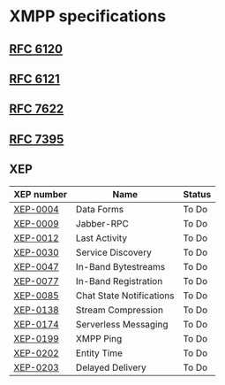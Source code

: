 # XMPP specifications

## [RFC 6120](https://datatracker.ietf.org/doc/rfc6120/)

## [RFC 6121](https://datatracker.ietf.org/doc/rfc6121/)

## [RFC 7622](https://datatracker.ietf.org/doc/rfc7622/)

## [RFC 7395](https://datatracker.ietf.org/doc/rfc7395/)

## XEP

| XEP number                                            | Name                     | Status   |
| ----------------------------------------------------- | ------------------------ | -------- |
| [XEP-0004](https://xmpp.org/extensions/xep-0004.html) | Data Forms               | To Do    |
| [XEP-0009](https://xmpp.org/extensions/xep-0009.html) | Jabber-RPC               | To Do    |
| [XEP-0012](https://xmpp.org/extensions/xep-0012.html) | Last Activity            | To Do    |
| [XEP-0030](https://xmpp.org/extensions/xep-0030.html) | Service Discovery        | To Do    |
| [XEP-0047](https://xmpp.org/extensions/xep-0047.html) | In-Band Bytestreams      | To Do    |
| [XEP-0077](https://xmpp.org/extensions/xep-0077.html) | In-Band Registration     | To Do    |
| [XEP-0085](https://xmpp.org/extensions/xep-0085.html) | Chat State Notifications | To Do    |
| [XEP-0138](https://xmpp.org/extensions/xep-0138.html) | Stream Compression       | To Do    |
| [XEP-0174](https://xmpp.org/extensions/xep-0174.html) | Serverless Messaging     | To Do    |
| [XEP-0199](https://xmpp.org/extensions/xep-0199.html) | XMPP Ping                | To Do    |
| [XEP-0202](https://xmpp.org/extensions/xep-0202.html) | Entity Time              | To Do    |
| [XEP-0203](https://xmpp.org/extensions/xep-0203.html) | Delayed Delivery         | To Do    |

